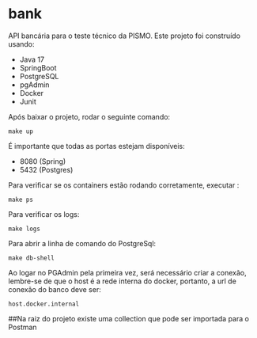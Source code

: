 # bank

API bancária para o teste técnico da PISMO. Este projeto foi construído usando:

- Java 17
- SpringBoot
- PostgreSQL
- pgAdmin
- Docker
- Junit

Após baixar o projeto, rodar o seguinte comando:

```make up```

É importante que todas as portas estejam disponíveis:

- 8080 (Spring)
- 5432 (Postgres)

Para verificar se os containers estão rodando corretamente, executar :

```make ps```

Para verificar os logs:

```make logs```

Para abrir a linha de comando do PostgreSql:

```make db-shell```

Ao logar no PGAdmin pela primeira vez, será necessário criar a conexão, lembre-se de que o host é a rede interna do docker, portanto, a url de conexão do banco deve ser:

```host.docker.internal```

##Na raiz do projeto existe uma collection que pode ser importada para o Postman
